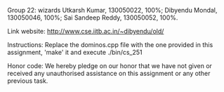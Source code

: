 Group 22: wizards
Utkarsh Kumar, 130050022, 100%;
Dibyendu Mondal, 130050046, 100%;
Sai Sandeep Reddy, 130050052, 100%.

Link website:
http://www.cse.iitb.ac.in/~dibyendu/old/

Instructions:
Replace the dominos.cpp file with the one provided in this assignment, 'make' it and execute ./bin/cs_251

Honor code:
We hereby pledge on our honor that we have not given or received any unauthorised assistance on this assignment or any other previous task.
